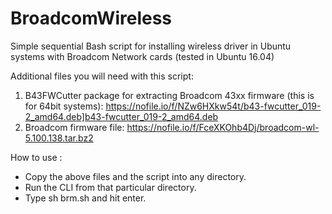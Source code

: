 # BroadcomWireless
Simple sequential Bash script for installing wireless driver in Ubuntu systems with Broadcom Network cards (tested in Ubuntu 16.04)

Additional files you will need with this script:
1)  B43FWCutter package for extracting Broadcom 43xx firmware (this is for 64bit systems):
https://nofile.io/f/NZw6HXkw54t/b43-fwcutter_019-2_amd64.deb]b43-fwcutter_019-2_amd64.deb
2) Broadcom firmware file:
https://nofile.io/f/FceXKOhb4Dj/broadcom-wl-5.100.138.tar.bz2

How to use : 
- Copy the above files and the script into any directory.
- Run the CLI from that particular directory.
- Type sh brm.sh and hit enter.
